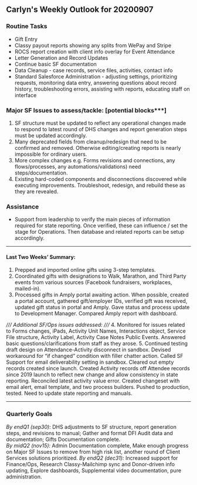 ## Carlyn's Weekly Outlook for 20200907
### Routine Tasks
* Gift Entry
* Classy payout reports showing any splits from WePay and Stripe
* ROCS report creation with client info overlay for Event Attendance
* Letter Generation and Record Updates
* Continue basic SF documentation
* Data Cleanup - case records, service files, activities, contact info
* Standard Salesforce Administration - adjusting settings, prioritizing requests, monitoring data entry, answering questions about record history, troubleshooting errors, assisting with reports, educating staff on interface

### Major SF Issues to assess/tackle: [potential blocks***]
1. SF structure must be updated to reflect any operational changes made to respond to latest round of DHS changes and report generation steps must be updated accordingly. 
2. Many deprecated fields from cleanup/redesign that need to be confirmed and removed.  Otherwise editing/creating reports is nearly impossible for ordinary users.
3. More complex changes e.g. Forms revisions and connections, any flows/processes, any automations/validations) need steps/documentation.
4. Existing hard-coded components and disconnections discovered while executing improvements. Troubleshoot, redesign, and rebuild these as they are revealed.

### Assistance
* Support from leadership to verify the main pieces of information required for state reporting.  Once verified, these can influence / set the stage for Operations.  Then database and related reports can be setup accordingly.

- - - -
#### Last Two Weeks’ Summary:
1. Prepped and imported online gifts using 3-step templates.
2. Coordinated gifts with designations to Walk, Marathon, and Third Party events from various sources (Facebook fundraisers, workplaces, mailed-in).
3. Processed gifts in Amply portal awaiting action.  When possible, created a portal account, gathered gift/employer IDs, verified gift was received, updated gift status in portal and Amply.  Gave status and process update to Development Manager.  Compared Amply report with dashboard.

*/// Additional SF/Ops issues addressed: ///*
4. Monitored for issues related to Forms changes, iPads, Activity Unit Names, Interactions object, Service File structure, Activity Label, Activity Case Notes Public Events.  Answered basic questions/clarifications from staff as they arose.
5. Continued testing draft design on Attendance-Activity disconnect in sandbox.  Devised workaround for “if changed” condition with filler chatter action.  Called SF Support for email deliverability setting in sandbox.  Cleared out empty records created since launch.  Created Activity records off Attendee records since 2019 launch to reflect new change and allow consistency in state reporting.  Reconciled latest activity value error.  Created changeset with email alert, email template, and two process builders.  Pushed to production, tested.  Need to update state reporting and manuals.

- - - -
### Quarterly Goals
*By endQ1 (sep30):* DHS adjustments to SF structure, report generation steps, and revisions to manual; Gather and format DFI Audit data and documentation; Gifts Documentation complete.  
*By midQ2 (nov15):* Admin Documentation complete, Make enough progress on Major SF Issues to remove from high risk list, another round of Client Services solutions prioritized.
*By endQ2 (dec31):* Increased support for Finance/Ops, Research Classy-Mailchimp sync and Donor-driven info updating, Explore dashboards, Supplemental video documentation, pure administration.